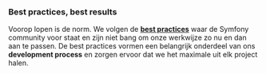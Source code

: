 ### Best practices, best results ###
Voorop lopen is de norm. We volgen de **[best practices](http://symfony.com/doc/current/best_practices/index.html)** waar de Symfony community voor staat en zijn niet bang om onze werkwijze zo nu en dan aan te passen. De best practices vormen een belangrijk onderdeel van ons **development process** en zorgen ervoor dat we het maximale uit elk project halen.
